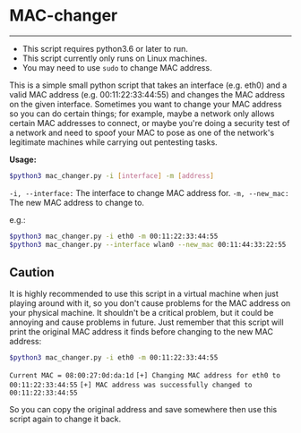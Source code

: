 # MAC-changer

---

- This script requires python3.6 or later to run.
- This script currently only runs on Linux machines.
- You may need to use `sudo` to change MAC address.

This is a simple small python script that takes an interface (e.g. eth0) and a valid MAC address (e.g. 00:11:22:33:44:55) and changes the MAC address on the given interface.
Sometimes you want to change your MAC address so you can do certain things; for example, maybe a network only allows certain MAC addresses to connect, or maybe you're doing a security test of a network and need to spoof your MAC to pose as one of the network's legitimate machines while carrying out pentesting tasks.

**Usage:**

```bash
$python3 mac_changer.py -i [interface] -m [address]
```

`-i, --interface:` The interface to change MAC address for.
`-m, --new_mac:` The new MAC address to change to.

e.g.:

```bash
$python3 mac_changer.py -i eth0 -m 00:11:22:33:44:55
$python3 mac_changer.py --interface wlan0 --new_mac 00:11:44:33:22:55
```

## Caution

It is highly recommended to use this script in a virtual machine when just playing around with it, so you don't cause problems for the MAC address on your physical machine. It shouldn't be a critical problem, but it could be annoying and cause problems in future.
Just remember that this script will print the original MAC address it finds before changing to the new MAC address:

```bash
$python3 mac_changer.py -i eth0 -m 00:11:22:33:44:55
```

`Current MAC = 08:00:27:0d:da:1d`
`[+] Changing MAC address for eth0 to 00:11:22:33:44:55`
`[+] MAC address was successfully changed to 00:11:22:33:44:55`


So you can copy the original address and save somewhere then use this script again to change it back.
